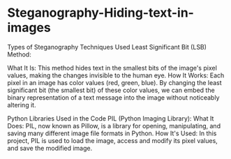 # Steganography-Hiding-text-in-images

Types of Steganography Techniques Used
Least Significant Bit (LSB) Method:

What It Is: This method hides text in the smallest bits of the image's pixel values, making the changes invisible to the human eye.
How It Works: Each pixel in an image has color values (red, green, blue). By changing the least significant bit (the smallest bit) of these color values, we can embed the binary representation of a text message into the image without noticeably altering it.

Python Libraries Used in the Code
PIL (Python Imaging Library):
What It Does: PIL, now known as Pillow, is a library for opening, manipulating, and saving many different image file formats in Python.
How It's Used: In this project, PIL is used to load the image, access and modify its pixel values, and save the modified image.

